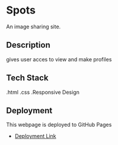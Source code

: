 # Spots

An image sharing site.

## Description

gives user acces to view and make profiles

## Tech Stack

.html
.css
.Responsive Design

## Deployment

This webpage is deployed to GitHub Pages

- [Deployment Link](https://briebestcode30.github.io/se_project_spots/)
